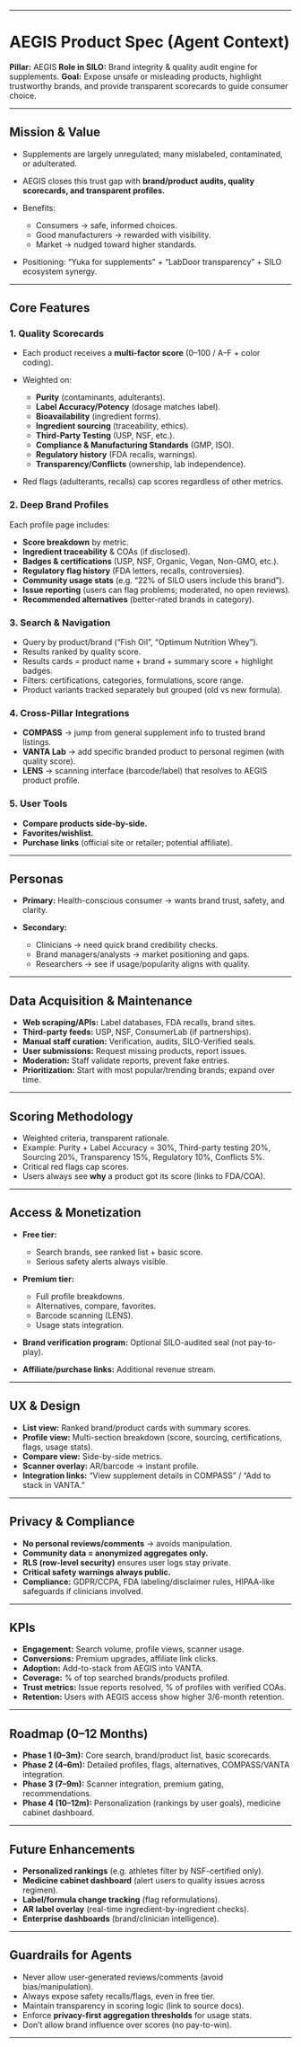 
---

# AEGIS Product Spec (Agent Context)

**Pillar:** AEGIS
**Role in SILO:** Brand integrity & quality audit engine for supplements.
**Goal:** Expose unsafe or misleading products, highlight trustworthy brands, and provide transparent scorecards to guide consumer choice.

---

## Mission & Value

* Supplements are largely unregulated; many mislabeled, contaminated, or adulterated.
* AEGIS closes this trust gap with **brand/product audits, quality scorecards, and transparent profiles.**
* Benefits:

  * Consumers → safe, informed choices.
  * Good manufacturers → rewarded with visibility.
  * Market → nudged toward higher standards.
* Positioning: “Yuka for supplements” + “LabDoor transparency” + SILO ecosystem synergy.

---

## Core Features

### 1. Quality Scorecards

* Each product receives a **multi-factor score** (0–100 / A–F + color coding).
* Weighted on:

  * **Purity** (contaminants, adulterants).
  * **Label Accuracy/Potency** (dosage matches label).
  * **Bioavailability** (ingredient forms).
  * **Ingredient sourcing** (traceability, ethics).
  * **Third-Party Testing** (USP, NSF, etc.).
  * **Compliance & Manufacturing Standards** (GMP, ISO).
  * **Regulatory history** (FDA recalls, warnings).
  * **Transparency/Conflicts** (ownership, lab independence).
* Red flags (adulterants, recalls) cap scores regardless of other metrics.

### 2. Deep Brand Profiles

Each profile page includes:

* **Score breakdown** by metric.
* **Ingredient traceability** & COAs (if disclosed).
* **Badges & certifications** (USP, NSF, Organic, Vegan, Non-GMO, etc.).
* **Regulatory flag history** (FDA letters, recalls, controversies).
* **Community usage stats** (e.g. “22% of SILO users include this brand”).
* **Issue reporting** (users can flag problems; moderated, no open reviews).
* **Recommended alternatives** (better-rated brands in category).

### 3. Search & Navigation

* Query by product/brand (“Fish Oil”, “Optimum Nutrition Whey”).
* Results ranked by quality score.
* Results cards = product name + brand + summary score + highlight badges.
* Filters: certifications, categories, formulations, score range.
* Product variants tracked separately but grouped (old vs new formula).

### 4. Cross-Pillar Integrations

* **COMPASS** → jump from general supplement info to trusted brand listings.
* **VANTA Lab** → add specific branded product to personal regimen (with quality score).
* **LENS** → scanning interface (barcode/label) that resolves to AEGIS product profile.

### 5. User Tools

* **Compare products side-by-side.**
* **Favorites/wishlist.**
* **Purchase links** (official site or retailer; potential affiliate).

---

## Personas

* **Primary:** Health-conscious consumer → wants brand trust, safety, and clarity.
* **Secondary:**

  * Clinicians → need quick brand credibility checks.
  * Brand managers/analysts → market positioning and gaps.
  * Researchers → see if usage/popularity aligns with quality.

---

## Data Acquisition & Maintenance

* **Web scraping/APIs:** Label databases, FDA recalls, brand sites.
* **Third-party feeds:** USP, NSF, ConsumerLab (if partnerships).
* **Manual staff curation:** Verification, audits, SILO-Verified seals.
* **User submissions:** Request missing products, report issues.
* **Moderation:** Staff validate reports, prevent fake entries.
* **Prioritization:** Start with most popular/trending brands; expand over time.

---

## Scoring Methodology

* Weighted criteria, transparent rationale.
* Example: Purity + Label Accuracy = 30%, Third-party testing 20%, Sourcing 20%, Transparency 15%, Regulatory 10%, Conflicts 5%.
* Critical red flags cap scores.
* Users always see **why** a product got its score (links to FDA/COA).

---

## Access & Monetization

* **Free tier:**

  * Search brands, see ranked list + basic score.
  * Serious safety alerts always visible.
* **Premium tier:**

  * Full profile breakdowns.
  * Alternatives, compare, favorites.
  * Barcode scanning (LENS).
  * Usage stats integration.
* **Brand verification program:** Optional SILO-audited seal (not pay-to-play).
* **Affiliate/purchase links:** Additional revenue stream.

---

## UX & Design

* **List view:** Ranked brand/product cards with summary scores.
* **Profile view:** Multi-section breakdown (score, sourcing, certifications, flags, usage stats).
* **Compare view:** Side-by-side metrics.
* **Scanner overlay:** AR/barcode → instant profile.
* **Integration links:** “View supplement details in COMPASS” / “Add to stack in VANTA.”

---

## Privacy & Compliance

* **No personal reviews/comments** → avoids manipulation.
* **Community data = anonymized aggregates only.**
* **RLS (row-level security)** ensures user logs stay private.
* **Critical safety warnings always public.**
* **Compliance:** GDPR/CCPA, FDA labeling/disclaimer rules, HIPAA-like safeguards if clinicians involved.

---

## KPIs

* **Engagement:** Search volume, profile views, scanner usage.
* **Conversions:** Premium upgrades, affiliate link clicks.
* **Adoption:** Add-to-stack from AEGIS into VANTA.
* **Coverage:** % of top searched brands/products profiled.
* **Trust metrics:** Issue reports resolved, % of profiles with verified COAs.
* **Retention:** Users with AEGIS access show higher 3/6-month retention.

---

## Roadmap (0–12 Months)

* **Phase 1 (0–3m):** Core search, brand/product list, basic scorecards.
* **Phase 2 (4–6m):** Detailed profiles, flags, alternatives, COMPASS/VANTA integration.
* **Phase 3 (7–9m):** Scanner integration, premium gating, recommendations.
* **Phase 4 (10–12m):** Personalization (rankings by user goals), medicine cabinet dashboard.

---

## Future Enhancements

* **Personalized rankings** (e.g. athletes filter by NSF-certified only).
* **Medicine cabinet dashboard** (alert users to quality issues across regimen).
* **Label/formula change tracking** (flag reformulations).
* **AR label overlay** (real-time ingredient-by-ingredient checks).
* **Enterprise dashboards** (brand/clinician intelligence).

---

## Guardrails for Agents

* Never allow user-generated reviews/comments (avoid bias/manipulation).
* Always expose safety recalls/flags, even in free tier.
* Maintain transparency in scoring logic (link to source docs).
* Enforce **privacy-first aggregation thresholds** for usage stats.
* Don’t allow brand influence over scores (no pay-to-win).

---
